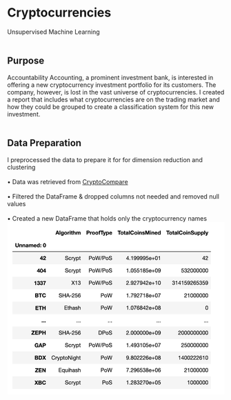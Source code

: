 # Cryptocurrencies
Unsupervised Machine Learning
<BR><BR>
## Purpose
Accountability Accounting, a prominent investment bank, is interested in offering a new cryptocurrency investment portfolio for its customers. The company, however, is lost in the vast universe of cryptocurrencies. I created a report that includes what cryptocurrencies are on the trading market and how they could be grouped to create a classification system for this new investment.
<BR><BR>
## Data Preparation
I preprocessed the data to prepare it for for dimension reduction and clustering
<br><br>
• Data was retrieved from <a href="https://min-api.cryptocompare.com/data/all/coinlist" target=”_blank”>CryptoCompare</a>
<BR><BR>
• Filtered the DataFrame & dropped columns not needed and removed null values
<BR><BR>
• Created a new DataFrame that holds only the cryptocurrency names
<BR>
<img src="https://github.com/meggrooms/Cryptocurrencies/blob/main/images/new_dataframe.png" height=400>

